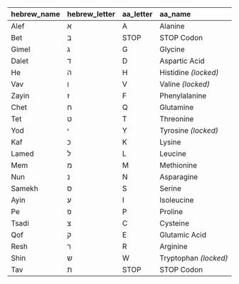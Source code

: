 | hebrew_name    | hebrew_letter  | aa_letter | aa_name          |
|:--------|:--------------|:-----------|:------------------------|
| Alef    | א             | A          | Alanine                 |
| Bet     | ב             | STOP       | STOP Codon              |
| Gimel   | ג             | G          | Glycine                 |
| Dalet   | ד             | D          | Aspartic Acid           |
| He      | ה             | H          | Histidine *(locked)*    |
| Vav     | ו             | V          | Valine *(locked)*       |
| Zayin   | ז             | F       | Phenylalanine           |
| Chet    | ח             | Q          | Glutamine               |
| Tet     | ט             | T          | Threonine               |
| Yod     | י             | Y          | Tyrosine *(locked)*     |
| Kaf     | כ             | K          | Lysine                  |
| Lamed   | ל             | L          | Leucine                 |
| Mem     | מ             | M          | Methionine              |
| Nun     | נ             | N          | Asparagine              |
| Samekh  | ס             | S          | Serine                  |
| Ayin    | ע             | I          | Isoleucine              |
| Pe      | פ             | P          | Proline                 |
| Tsadi   | צ             | C          | Cysteine                |
| Qof     | ק             | E          | Glutamic Acid           |
| Resh    | ר             | R          | Arginine                |
| Shin    | ש             | W          | Tryptophan *(locked)*   |
| Tav     | ת             | STOP       | STOP Codon            |

